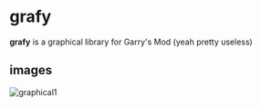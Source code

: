 # grafy
**grafy** is a graphical library for Garry's Mod (yeah pretty useless)

## images
![graphical1](https://media.discordapp.net/attachments/608325399687987240/781112632379441182/unknown.png)
